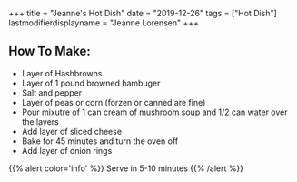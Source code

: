 +++
title = "Jeanne's Hot Dish"
date = "2019-12-26"
tags = ["Hot Dish"]
lastmodifierdisplayname = "Jeanne Lorensen"
+++

## How To Make:

* Layer of Hashbrowns
* Layer of 1 pound browned hambuger
* Salt and pepper
* Layer of peas or corn (forzen or canned are fine)
* Pour mixutre of 1 can cream of mushroom soup and  1/2 can water over the layers
* Add layer of sliced cheese
* Bake for 45 minutes and turn the oven off
* Add layer of onion rings

{{% alert color='info' %}}
Serve in 5-10 minutes
{{% /alert %}}

